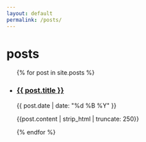 ```yaml
---
layout: default
permalink: /posts/
---
```


# posts
<article>
  <ul class="entries">
    {% for post in site.posts %}
      <li>
        <a href="{{ post.url }}">
          <h3>{{ post.title }}</h3>    
        </a>
        <time class="blogdate"> {{ post.date | date: "%d %B %Y" }} </time>
        <p> {{post.content | strip_html | truncate: 250}} </p>
      </li>
    {% endfor %}
  </ul>
</article>

